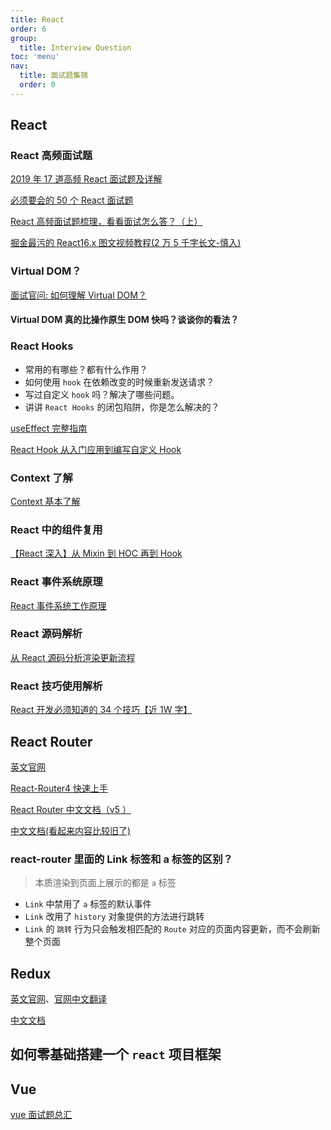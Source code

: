 ```yaml
---
title: React
order: 6
group:
  title: Interview Question
toc: 'menu'
nav:
  title: 面试题集锦
  order: 0
---
```


## React

### React 高频面试题

[2019 年 17 道高频 React 面试题及详解](https://juejin.cn/post/6844903922453200904)

[必须要会的 50 个 React 面试题](https://juejin.cn/post/6844903806715559943)

[React 高频面试题梳理，看看面试怎么答？（上）](https://cloud.tencent.com/developer/article/1506220)

[掘金最污的 React16.x 图文视频教程(2 万 5 千字长文-慎入)](https://juejin.cn/post/6844903870213292045)

### Virtual DOM？

[面试官问: 如何理解 Virtual DOM？](https://juejin.cn/post/6844903921442422791)

#### Virtual DOM 真的比操作原生 DOM 快吗？谈谈你的看法？

### React Hooks

- 常用的有哪些？都有什么作用？
- 如何使用 `hook` 在依赖改变的时候重新发送请求？
- 写过自定义 `hook` 吗？解决了哪些问题。
- 讲讲 `React Hooks` 的闭包陷阱，你是怎么解决的？

[useEffect 完整指南](https://overreacted.io/zh-hans/a-complete-guide-to-useeffect/)

[React Hook 从入门应用到编写自定义 Hook](https://juejin.cn/post/6887838157874659341#heading-21)

### Context 了解

[Context 基本了解](https://juejin.cn/post/6916844522202726408)

### React 中的组件复用

[【React 深入】从 Mixin 到 HOC 再到 Hook](https://juejin.cn/post/6844903815762673671)

### React 事件系统原理

[React 事件系统工作原理](https://juejin.cn/post/6909271104440205326)

### React 源码解析

[从 React 源码分析渲染更新流程](https://juejin.cn/post/6844904200824946696#heading-10)

### React 技巧使用解析

[React 开发必须知道的 34 个技巧【近 1W 字】](https://juejin.cn/post/6844903993278201870)

## React Router

[英文官网](https://reactrouter.com/)

[React-Router4 快速上手](https://juejin.cn/post/6844903609776209927)

[React Router 中文文档（v5 ）](https://segmentfault.com/a/1190000020812860)

[中文文档(看起来内容比较旧了)](https://react-guide.github.io/react-router-cn/)

### react-router 里面的 Link 标签和 a 标签的区别？

> 本质渲染到页面上展示的都是 `a` 标签

- `Link` 中禁用了 `a` 标签的默认事件
- `Link` 改用了 `history` 对象提供的方法进行跳转
- `Link` 的 `跳转` 行为只会触发相匹配的 `Route` 对应的页面内容更新，而不会刷新整个页面

## Redux

[英文官网](https://redux.js.org/)、[官网中文翻译](https://react-router.docschina.org/)

[中文文档](https://cn.redux.js.org/)

## 如何零基础搭建一个 `react` 项目框架

## Vue

[vue 面试题总汇](https://juejin.cn/post/6844903508810940429)
